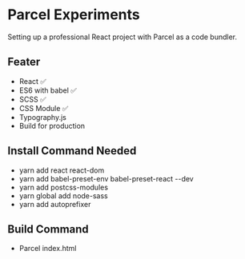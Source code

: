 # Parcel Experiments

Setting up a professional React project with Parcel as a code bundler.

## Feater

- React ✅
- ES6 with babel ✅
- SCSS ✅
- CSS Module ✅
- Typography.js
- Build for production

## Install Command Needed

- yarn add react react-dom
- yarn add babel-preset-env babel-preset-react --dev
- yarn add postcss-modules
- yarn global add node-sass
- yarn add autoprefixer

## Build Command

- Parcel index.html